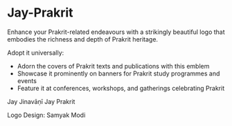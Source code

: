 # Jay-Prakrit

Enhance your Prakrit-related  endeavours with a strikingly beautiful logo that embodies the richness and depth of Prakrit heritage.

Adopt it universally:

- Adorn the covers of Prakrit texts and publications with this emblem
- Showcase it prominently on banners for Prakrit study programmes and events
- Feature it at conferences, workshops, and gatherings celebrating Prakrit

Jay Jinavāṇī 
Jay Prakrit

Logo Design: Samyak Modi
